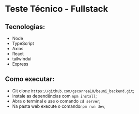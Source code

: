 # Teste Técnico - Fullstack

## Tecnologias:

- Node
- TypeScript
- Axios
- React
- tailwindui
- Express

## Como executar:

- Git clone ```https://github.com/gscorrea10/beuni_backend.git```;
- Instale as dependências com ```npm install```;
- Abra o terminal e use o comando ```cd server```;
- Na pasta web execute o comando```npm run dev```;
